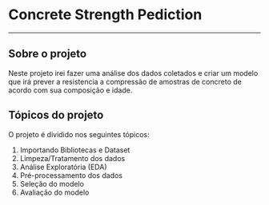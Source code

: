 # Concrete Strength Pediction
---
## Sobre o projeto
Neste projeto irei fazer uma análise dos dados coletados e criar um modelo que irá prever a resistencia a compressão de amostras de concreto de acordo com sua composição e idade.

## Tópicos do projeto 
O projeto é dividido nos seguintes tópicos:
<ol>
  <li> Importando Bibliotecas e Dataset
  <li> Limpeza/Tratamento dos dados
  <li> Análise Exploratória (EDA)
  <li> Pré-processamento dos dados
  <li> Seleção do modelo
  <li> Avaliação do modelo
</ol>
